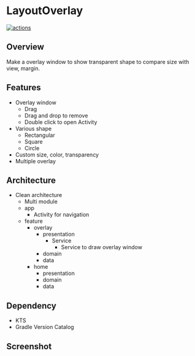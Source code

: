 # LayoutOverlay
[![actions](https://github.com/7loro/LayoutOverlay/actions/workflows/main.yml/badge.svg?branch=master)](https://github.com/7loro/LayoutOverlay/actions/workflows/main.yml)

## Overview
Make a overlay window to show transparent shape to compare size with view, margin.

## Features
- Overlay window
    - Drag
    - Drag and drop to remove
    - Double click to open Activity
- Various shape
    - Rectangular
    - Square
    - Circle
- Custom size, color, transparency
- Multiple overlay

## Architecture
- Clean architecture
    - Multi module
    - app
        - Activity for navigation
    - feature
        - overlay
            - presentation
                - Service
                    - Service to draw overlay window
            - domain
            - data
        - home
            - presentation
            - domain
            - data

## Dependency
- KTS
- Gradle Version Catalog

## Screenshot
